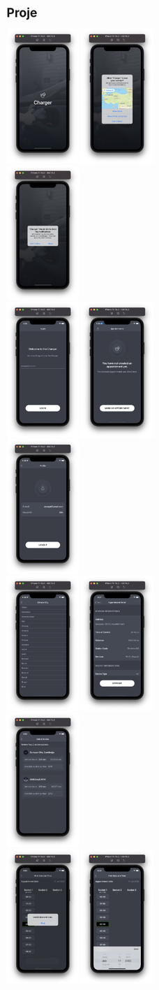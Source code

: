 # Proje
<div>
  <img src="https://github.com/aysegullcopur/Arcelik-Bootcamp-Final-Project/blob/main/Screens/ss1.png" width="33%" />
  <img src="https://github.com/aysegullcopur/Arcelik-Bootcamp-Final-Project/blob/main/Screens/ss2.png" width="33%" />
  <img src="https://github.com/aysegullcopur/Arcelik-Bootcamp-Final-Project/blob/main/Screens/ss3.png" width="33%" />
</div>
<div>
  <img src="https://github.com/aysegullcopur/Arcelik-Bootcamp-Final-Project/blob/main/Screens/ss4.png" width="33%" />
  <img src="https://github.com/aysegullcopur/Arcelik-Bootcamp-Final-Project/blob/main/Screens/ss5.png" width="33%" />
  <img src="https://github.com/aysegullcopur/Arcelik-Bootcamp-Final-Project/blob/main/Screens/ss6.png" width="33%" />
</div>
<div>
  <img src="https://github.com/aysegullcopur/Arcelik-Bootcamp-Final-Project/blob/main/Screens/ss7.png" width="33%" />
  <img src="https://github.com/aysegullcopur/Arcelik-Bootcamp-Final-Project/blob/main/Screens/ss8.png" width="33%" />
  <img src="https://github.com/aysegullcopur/Arcelik-Bootcamp-Final-Project/blob/main/Screens/ss9.png" width="33%" />
</div>
<div>
  <img src="https://github.com/aysegullcopur/Arcelik-Bootcamp-Final-Project/blob/main/Screens/ss10.png" width="33%" />
  <img src="https://github.com/aysegullcopur/Arcelik-Bootcamp-Final-Project/blob/main/Screens/ss11.png" width="33%" />
</div>
